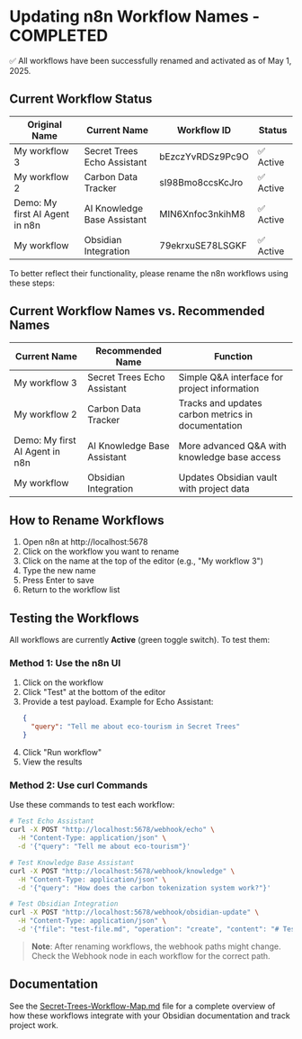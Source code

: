 # Updating n8n Workflow Names - COMPLETED

✅ All workflows have been successfully renamed and activated as of May 1, 2025.

## Current Workflow Status

| Original Name | Current Name | Workflow ID | Status |
|--------------|-----------------|-----------|--------|
| My workflow 3 | Secret Trees Echo Assistant | bEzczYvRDSz9Pc9O | ✅ Active |
| My workflow 2 | Carbon Data Tracker | sI98Bmo8ccsKcJro | ✅ Active |
| Demo: My first AI Agent in n8n | AI Knowledge Base Assistant | MIN6Xnfoc3nkihM8 | ✅ Active |
| My workflow | Obsidian Integration | 79ekrxuSE78LSGKF | ✅ Active |

To better reflect their functionality, please rename the n8n workflows using these steps:

## Current Workflow Names vs. Recommended Names

| Current Name | Recommended Name | Function |
|--------------|-----------------|-----------|
| My workflow 3 | Secret Trees Echo Assistant | Simple Q&A interface for project information |
| My workflow 2 | Carbon Data Tracker | Tracks and updates carbon metrics in documentation |
| Demo: My first AI Agent in n8n | AI Knowledge Base Assistant | More advanced Q&A with knowledge base access |
| My workflow | Obsidian Integration | Updates Obsidian vault with project data |

## How to Rename Workflows

1. Open n8n at http://localhost:5678
2. Click on the workflow you want to rename
3. Click on the name at the top of the editor (e.g., "My workflow 3")
4. Type the new name
5. Press Enter to save
6. Return to the workflow list

## Testing the Workflows

All workflows are currently **Active** (green toggle switch). To test them:

### Method 1: Use the n8n UI
1. Click on the workflow
2. Click "Test" at the bottom of the editor
3. Provide a test payload. Example for Echo Assistant:
   ```json
   {
     "query": "Tell me about eco-tourism in Secret Trees"
   }
   ```
4. Click "Run workflow"
5. View the results

### Method 2: Use curl Commands
Use these commands to test each workflow:

```bash
# Test Echo Assistant
curl -X POST "http://localhost:5678/webhook/echo" \
  -H "Content-Type: application/json" \
  -d '{"query": "Tell me about eco-tourism"}'

# Test Knowledge Base Assistant
curl -X POST "http://localhost:5678/webhook/knowledge" \
  -H "Content-Type: application/json" \
  -d '{"query": "How does the carbon tokenization system work?"}'

# Test Obsidian Integration
curl -X POST "http://localhost:5678/webhook/obsidian-update" \
  -H "Content-Type: application/json" \
  -d '{"file": "test-file.md", "operation": "create", "content": "# Test\nThis is a test file"}'
```

> **Note**: After renaming workflows, the webhook paths might change. Check the Webhook node in each workflow for the correct path.

## Documentation

See the [Secret-Trees-Workflow-Map.md](Secret-Trees-Workflow-Map.md) file for a complete overview of how these workflows integrate with your Obsidian documentation and track project work. 
